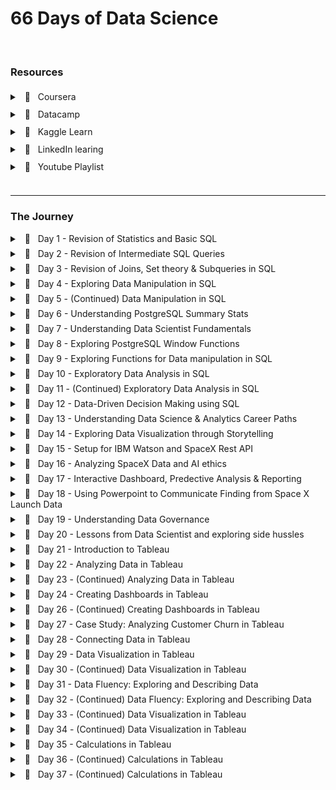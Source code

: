 # 66 Days of Data Science

<br />

### Resources

<div style="line-height: 200%;">
    <details>
        <summary> &nbsp; 🔖 &nbsp; Coursera </summary>
        <ul>
            <li>
                <a href="https://www.coursera.org/specializations/applied-data-science" target="_blank">Applied Data Science Specialization</a> by IBM
            </li>
        </ul>
    </details>
    <details>
        <summary> &nbsp; 🔖 &nbsp; Datacamp </summary>
        <ul>
            <li>
                <a href="https://app.datacamp.com/learn/career-tracks/data-analyst-in-sql" target="_blank">Data Analyst in SQL</a> : Career track
            </li>
            <li>
                <a href="https://app.datacamp.com/learn/career-tracks/data-analyst-in-tableau" target="_blank">Data Analyst in Tableau</a> : Career track
            </li>
        </ul>
    </details>
    <details>
        <summary> &nbsp; 🔖 &nbsp; Kaggle Learn </summary>
        <ul>
            <li>
                <a href="https://www.kaggle.com/learn/intro-to-programming" target="_blank">Intro to Programming</a>
            </li>
            <li>
                <a href="https://www.kaggle.com/learn/intro-to-ai-ethics" target="_blank">Intro to AI Ethics</a>
            </li>
            <li>
                <a href="https://www.kaggle.com/learn/intro-to-sql" target="_blank">Intro to SQL</a>
            </li>
            <li>
                <a href="https://www.kaggle.com/learn/advanced-sql" target="_blank">Advanced SQL</a>
            </li>
            <li>
                <a href="https://www.kaggle.com/learn/pandas" target="_blank">Pandas</a>
            </li>
            <li>
                <a href="https://www.kaggle.com/learn/data-cleaning" target="_blank">Data Cleaning</a>
            </li>
        </ul>
    </details>
    <details>
        <summary> &nbsp; 🔖 &nbsp; LinkedIn learing </summary>
        <ul>
            <li>
                <a href="https://www.linkedin.com/learning/paths/become-a-data-scientist" target="_blank">Become a Data Scientist</a>
            </li>
        </ul>
    </details>
    <details>
        <summary> &nbsp; 📼 &nbsp; Youtube Playlist </summary>
        <ul>
            <li>
                <a href="https://youtube.com/playlist?list=PLvxOuBpazmsNIHP5cz37oOPZx0JKyNszN" target="_blank">Discrete Probability Distributions</a>
            </li>
        </ul>
    </details>
</div>
<br />
<hr />

### The Journey

<details style="margin-bottom:7px;">
    <br />
    <summary> &nbsp; 📖 &nbsp; Day 1 - Revision of Statistics and Basic SQL </summary>
    <pre><code><small>🗓️ Date: 2023-02-15</small></code></pre>
    <h4> Resources : </h4>
    <p>Course</p>
    <ul>
        <li>
            <a href="https://app.datacamp.com/learn/courses/introduction-to-statistics" target="_blank">Introduction to Statistics (Datacamp)</a>
        </li>
        <li>
            <a href="https://app.datacamp.com/learn/courses/introduction-to-sql" target="_blank">Introduction to SQL (Datacamp)</a>
        </li>
    </ul>
    <center>
        <hr style="border: 0; height: 2px; width: 80%; text-align: center;">
    </center>
    <h4> Summary : </h4>
    <p align="justify"> While taking the course <a href="https://app.datacamp.com/learn/courses/introduction-to-statistics" target="_blank">Introduction to Statistics</a> as part of the track <a href="https://app.datacamp.com/learn/career-tracks/data-analyst-in-sql" target="_blank">Data Analyst in SQL,</a> I had the chance to review probability, distributions, the central limit theorem, correlation, and hypothesis testing. While revising the dependence and conditional probabilities, I was also able to recall the normal and poisson distributions (k = * n). </p>
    <p align="justify"> I also took <a href="https://app.datacamp.com/learn/courses/introduction-to-sql" target="_blank">Introduction to SQL</a> as part of the same curriculum, which helped me revise the basic sql queries to read and view data from tables. Because of this revision, I learned about "VIEW," a concept I was never aware of before. To summarize, views are virtual tables whose contents are determined by queries. It only allows you to restrict access to the database and does not significantly increase the performance of SQL queries. Nonetheless, it was a useful trick to have in my SQL toolbox for increasing readability. </p>
    <br/><hr style="border: 0; height: 4px;" /><br/>
</details>
<details style="margin-bottom:7px;">
    <br />
    <summary> &nbsp; 📖 &nbsp; Day 2 - Revision of Intermediate SQL Queries </summary>
    <pre><code><small>🗓️  Date: 2023-02-16</small></code></pre>
    <h4> Resources : </h4>
    <p>Course</p>
    <ul>
        <li>
            <a href="https://app.datacamp.com/learn/courses/intermediate-sql" target="_blank">Intermediate SQL (Datacamp)</a>
        </li>
    </ul>
    <center>
        <hr style="border: 0; height: 2px; width: 80%; text-align: center;">
    </center>
    <h4> Summary : </h4>
    <p align="justify"> Continuing on from Day 1, I chose the <a href="https://app.datacamp.com/learn/courses/intermediate-sql" target="_blank">Intermediate SQL</a> course from the same track, which included queries for selecting, filtering, aggregating, sorting, and grouping. Unlike the previous time, I did not get to learn a new concept, but it was a good recollection of all these principles, particularly concerning conventions for writing SQL to promote readability, as I had become a little sloopy regarding this. </p>
    <br/><hr style="border: 0; height: 4px;" /><br/>
</details>
<details style="margin-bottom:7px;">
    <br />
    <summary> &nbsp; 📖 &nbsp; Day 3 - Revision of Joins, Set theory & Subqueries in SQL </summary>
    <pre><code><small>🗓️  Date: 2023-02-17</small></code></pre>
    <h4> Resources : </h4>
    <p>Course</p>
    <ul>
        <li>
            <a href="https://app.datacamp.com/learn/courses/joining-data-in-sql" target="_blank">Joining Data in SQL (Datacamp)</a>
        </li>
    </ul>
    <center>
        <hr style="border: 0; height: 2px; width: 80%; text-align: center;">
    </center>
    <h4> Summary : </h4>
    <p align="justify"> I took the course <a href="https://app.datacamp.com/learn/courses/joining-data-in-sql" target="_blank">Joining Data in SQL</a>, the fifth Course under the track <a href="https://app.datacamp.com/learn/career-tracks/data-analyst-in-sql" target="_blank">Data Analyst in SQL</a>. It included an introduction to various types of joins (inner, outer, cross & self) as well as set theory (union, intersect & except) joins. The cross joins and set theory section was incredibly beneficial as my perspective on desiging tables using minimal readable query was expanded due to these concepts. While I recall reading about it in my undergrad curriculum, putting it into practice has helped me comprehend it much better. In addition, subqueries in the "WHERE", "FROM" and "SELECT" keywords were covered in the course. I had never used subqueries in the "SELECT" & "FROM" section before, hence I learned some cool tricks up my sleeves. I have added some syntaxes that I learned as follows: </p>
    <center>
        <hr style="border: 0; height: 2px; width: 80%; text-align: center;">
    </center>
    <h4> Notes : </h4>
    <details>
        <summary> &nbsp; Cross Join Query</summary>
        <pre><code><small>--- Creates all possible combinations
SELECT column_name(s)
FROM table1
CROSS JOIN table2;</small></code></pre>
    </details>
    <details>
        <summary> &nbsp; Operators</summary>
        <pre><code><small>--- UNION Operator : shows unique rows
SELECT column_name(s) FROM table1
UNION
SELECT column_name(s) FROM table2;

--- UNION ALL Operator : shows duplicate rows
SELECT column_name(s) FROM table1
UNION ALL
SELECT column_name(s) FROM table2;

--- EXCEPT Operator : shows rows not present in the table
SELECT column_name(s) FROM table1
EXCEPT
SELECT column_name(s) FROM table2;</small></code></pre>

</details>
<details>
<summary> &nbsp; Subquery</summary>
<pre><code><small>--- Example 1: Sub query with in WHERE
SELECT name, country_code
FROM cities
WHERE name in (
SELECT capital
FROM countries
)

--- Example 2: Sub query with in SELECT
SELECT countries.name AS country_name, (
SELECT COUNT(\*)
FROM cities
WHERE cities.country_code = country.code
) AS cities_num
FROM countries

--- Example 3: Sub query with in FROM
SELECT coutries.name AS country_name, lang_num
FROM countries,
(SELECT code, COUNT(\*) AS lang_num
FROM languages
GROUP BY code) AS sub
WHERE countries.code = sub.code
ORDER BY lang_num DESC;</small></code></pre>

</details>
<br/><hr style="border: 0; height: 4px;" /><br/>

</details>
<details style="margin-bottom:7px;">
    <br />
    <summary> &nbsp; 📖 &nbsp; Day 4 - Exploring Data Manipulation in SQL </summary>
    <pre><code><small>🗓️  Date: 2023-02-20</small></code></pre>
    <h4> Resources : </h4>
    <p>Course</p>
    <ul>
        <li>
            <a href="https://app.datacamp.com/learn/courses/data-manipulation-in-sql" target="_blank">Data Manipulation in SQL (Datacamp)</a>
        </li>
    </ul>
    <center>
        <hr style="border: 0; height: 2px; width: 80%; text-align: center;">
    </center>
    <h4> Summary : </h4>
    <p align="justify"> Machine learning, the most trending topic in today's generation is nothing more than a series of if and else statements. With SQL, a similar scenario occurs when you use the CASE statement to insert new values into a table based on existing records. To be more specific, the first module in <a href="https://app.datacamp.com/learn/courses/data-manipulation-in-sql" target="_blank">Data Manipulation in SQL</a> that I took,' 'We'll Take the CASE' module focused on using case statements to generate labels, probability, and percentage based on supplied criteria. While accounting for only one-quarter of the course, this subject proved useful in a variety of ways. The following are some examples of the statement: </p>
    <center>
        <hr style="border: 0; height: 2px; width: 80%; text-align: center;">
    </center>
    <h4> Notes : </h4>
    <details>
        <summary> &nbsp; CASE Statement</summary>
        <pre><code><small>--- Example 1 : Basic
SELECT title,
    length,
    CASE
        WHEN length> 0 AND length <= 50
            THEN 'Short'
        WHEN length > 50 AND length <= 120
            THEN 'Medium'
        WHEN length> 120
            THEN 'Long'
        ELSE
            'Outlier'
    END AS duration
FROM film
ORDER BY title;

<br/>
--- Example 2 : Count
SELECT
c.name AS country,
-- Count games from the 2012/2013 season
count(CASE WHEN m.season = '2012/2013'
THEN m.id ELSE NULL end) AS matches_2012_2013
FROM country AS c
LEFT JOIN match AS m
ON c.id = m.country_id
-- Group by country name alias
GROUP BY country;

--- Example 3 : Percentage
SELECT
c.name AS country,
-- Round the percentage of tied games to 2 decimal points
ROUND(AVG(CASE WHEN m.season='2013/2014' AND m.home_goal = m.away_goal THEN 1
WHEN m.season='2013/2014' AND m.home_goal != m.away_goal THEN 0
END),2) AS pct_ties_2013_2014,
ROUND(AVG(CASE WHEN m.season='2014/2015' AND m.home_goal = m.away_goal THEN 1
WHEN m.season='2014/2015' AND m.home_goal != m.away_goal THEN 0
END),2) AS pct_ties_2014_2015
FROM country AS c
LEFT JOIN matches AS m
ON c.id = m.country_id
GROUP BY country;
</small></code></pre>

</details>
<br/><hr style="border: 0; height: 4px;" /><br/>

</details>
<details style="margin-bottom:7px;">
    <br />
    <summary> &nbsp; 📖 &nbsp; Day 5 - (Continued) Data Manipulation in SQL</summary>
    <pre><code><small>🗓️  Date: 2023-02-21</small></code></pre>
    <h4> Resources : </h4>
    <p>Course</p>
    <ul>
        <li>
            <a href="https://app.datacamp.com/learn/courses/data-manipulation-in-sql" target="_blank">Data Manipulation in SQL (Datacamp)</a>
        </li>
    </ul>
    <center>
        <hr style="border: 0; height: 2px; width: 80%; text-align: center;">
    </center>
    <h4> Summary : </h4>
    <p align="justify"> Continuing the remaining modules <a href="https://app.datacamp.com/learn/courses/data-manipulation-in-sql" target="_blank">Data Manipulation in SQL</a> course, I was able to gain insights on Simple Subqueires Joins, Correlated Subqueries (takes higher processing time), Multiple/Nested Subqueries, and Common Table Expressions (CTE). These concepts were handful in allowing to perform complex actions within SQL and gain data points that I once thought were only possible through pandas (a python library). </p>
    <p align="justify"> However, more significantly, I learned about window functions and the various types, such as Over, Rank, Partition, and Slide, throughout this course. While I had seen it before, I had never utilized it in practice, and I am pleased that this course allowed me to do so. Aggregating on columns that aren't in the grouping columns is likely the most useful skill to have, especially when doing comparative analysis. </p>
    <center>
        <hr style="border: 0; height: 2px; width: 80%; text-align: center;">
    </center>
    <h4> Notes : </h4>
    <details>
        <summary> &nbsp; Correlated subquery with multiple conditions</summary>
        <pre><code><small>SELECT
    -- Select country ID, date, home, and away goals from match
    main.country_id,
    main.date,
    main.home_goal,
    main.away_goal
FROM match AS main
WHERE
    -- Filter for matches with the highest number of goals scored
    (home_goal + away_goal) >
        (SELECT MAX(home_goal + sub.away_goal)
        FROM match AS sub
        WHERE main.country_id = sub.country_id
            AND main.season = sub.season);</small></code></pre>
    </details>
    <details>
        <summary> &nbsp; Common Table Expressions</summary>
        <pre><code><small>WITH match_list AS (
    SELECT
        country_id,
        id
    FROM match
-- Select league and count of matches from the CTE
SELECT
    l.name AS league,
    COUNT(match_list.id) AS matches
FROM league AS l
-- Join the CTE to the league table
LEFT JOIN match_list ON l.id = match_list.country_id
GROUP BY l.name;</small></code></pre>
    </details>
    <details>
        <summary> &nbsp; Window Function</summary>
        <pre><code><small>-- Example 1 : Over function
SELECT
    m.id,
    c.name AS country,
    m.season,
    m.home_goal,
    m.away_goal,
    -- Use a window to include the aggregate average in each row
    AVG(m.home_goal + m.away_goal) OVER() AS overall_avg
FROM match AS m
LEFT JOIN country AS c ON m.country_id = c.id;

-- Example 2 : Rank function
SELECT
l.name AS league,
AVG(m.home_goal + m.away_goal) AS avg_goals,
-- Rank each league according to the average goals
RANK() OVER(ORDER BY AVG(m.home_goal + m.away_goal) DESC) AS league_rank
FROM league AS l
LEFT JOIN match AS m
ON l.id = m.country_id
WHERE m.season = '2011/2012'
GROUP BY l.name
ORDER BY league_rank;

-- Example 3 : Partition function

SELECT
c.name,
m.season,
(home_goal + away_goal) AS goals,
AVG(home_goal + away_goal)
OVER(PARTITION BY m.season, c.name) AS season_country_avg
FROM country AS c
LEFT JOIN match AS m
ON c.id = m.country_id;

-- Example 4 : Sliding Function

SELECT
date,
home_goal,
away_goal,
-- Create a running total and running average of home goals
SUM(home_goal) OVER(ORDER BY date
ROWS BETWEEN UNBOUNDED PRECEDING AND CURRENT ROW) AS running_total,
AVG(home_goal) OVER(ORDER BY date
ROWS BETWEEN UNBOUNDED PRECEDING AND CURRENT ROW) AS running_avg
FROM match
WHERE
hometeam_id = 9908
AND season = '2011/2012';</small></code></pre>

</details>
<br/><hr style="border: 0; height: 4px;" /><br/>

</details>
<details style="margin-bottom:7px;">
    <br />
    <summary> &nbsp; 📖 &nbsp; Day 6 - Understanding PostgreSQL Summary Stats </summary>
    <pre><code><small>🗓️  Date: 2023-02-22</small></code></pre>
    <h4> Resources : </h4>
    <p>Course</p>
    <ul>
        <li>
            <a href="https://www.kaggle.com/learn/advanced-sql" target="_blank">Advanced SQL (Kaggle)</a>
        </li>
        <li>
            <a href="https://app.datacamp.com/learn/courses/postgresql-summary-stats-and-window-functions" target="_blank">PostgreSQL Summary Stats and Window Functions (Datacamp)</a>
        </li>
    </ul>
    <p>Articles</p>
    <ul>
        <li>
            <a href="https://medium.com/yavar/window-functions-in-sql-a7239bb97104" target="_blank">Window functions in SQL (Medium)</a>
        </li>
    </ul>
    <center>
        <hr style="border: 0; height: 2px; width: 80%; text-align: center;">
    </center>
    <h4> Summary : </h4>
    <p align="justify"> With the continuation of window functions, I have gotten slightly familiar with the notion of window function types, particularly fetching, framing, and ranking functions, which I had practiced today. While these functions seemed intimidating at first, they turned out to be considerably easy than I had anticipated. </p>
    <p align="justify"> Beside this, I attempted to put my knowledge into practice by answering practice questions in the "Advanced sql" section of kaggle. It was a valuable experience since I was able to accurately utilize window functions and also learn about the 'UNNEST' function to load nested and repeated data from the tables. </p>
    <center>
        <hr style="border: 0; height: 2px; width: 80%; text-align: center;">
    </center>
    <h4> Notes : </h4>
    <details>
        <summary> &nbsp; Fetching functions</summary>
        <table>
            <thead>
                <tr>
                    <th>Operator</th>
                    <th>Description</th>
                </tr>
            </thead>
            <tbody>
                <tr>
                    <td>
                        <code>LAG(column, n)</code>
                    </td>
                    <td>Returns column&#39;s value at the row <code>n</code> rows before the current row </td>
                </tr>
                <tr>
                    <td>
                        <code>LEAD(column, n)</code>
                    </td>
                    <td>Returns column&#39;s value at the row <code>n</code> rows after the current row </td>
                </tr>
                <tr>
                    <td>
                        <code>FIRST_VALUE(column)</code>
                    </td>
                    <td>Returns the first value in table or partition</td>
                </tr>
                <tr>
                    <td>
                        <code>LAST_VALUE(column)</code>
                    </td>
                    <td>Returns the last value in table or partition</td>
                </tr>
            </tbody>
        </table>
    </details>
    <details>
        <summary> &nbsp; Framing functions</summary>
        <table>
            <thead>
                <tr>
                    <th>Operator</th>
                    <th>Description</th>
                </tr>
            </thead>
            <tbody>
                <tr>
                    <td>ROW/RANGE</td>
                    <td>Uses the given row or range as a frame.</td>
                </tr>
                <tr>
                    <td>PRECEDING</td>
                    <td>Rows before the current row.</td>
                </tr>
                <tr>
                    <td>UNBOUNDED PRECEDING</td>
                    <td>Return all rows before the current row.</td>
                </tr>
                <tr>
                    <td>UNBOUNDED FOLLOWING</td>
                    <td>Return all rows after the current row.</td>
                </tr>
                <tr>
                    <td>CURRENT ROW</td>
                    <td>Current row of query execution.</td>
                </tr>
            </tbody>
        </table>
    </details>
    <details>
        <summary> &nbsp; Ranking Functions</summary>
        <table>
            <thead>
                <tr>
                    <th>Operator</th>
                    <th>Description</th>
                </tr>
            </thead>
            <tbody>
                <tr>
                    <td>ROW_NUMBER</td>
                    <td>Unique sequential number for each row in the specified partition</td>
                </tr>
                <tr>
                    <td>RANK</td>
                    <td>Unique rank number for the each distinct row within the specified partition, but equal values share same rank</td>
                </tr>
                <tr>
                    <td>DENSE_RANK</td>
                    <td>Unique rank number for the each distinct row within the specified partition without skipping any duplicate values</td>
                </tr>
                <tr>
                    <td>NTILE</td>
                    <td>Distribute the rows in to the rows set with a specific <code>n</code> number of groups. </td>
                </tr>
            </tbody>
        </table>
    </details>
    <br/><hr style="border: 0; height: 4px;" /><br/>
</details>
<details style="margin-bottom:7px;">
    <br />
    <summary> &nbsp; 📖 &nbsp; Day 7 - Understanding Data Scientist Fundamentals</summary>
    <pre><code><small>🗓️  Date: 2023-02-23</small></code></pre>
    <h4> Resources : </h4>
    <p>Course</p>
    <ul>
        <li>
            <a href="https://www.linkedin.com/learning/a-day-in-the-life-of-a-data-scientist/serving-the-client/" target="_blank">A Day In The Life of a Data Scientist (Linkedin Learning)</a>
        </li>
        <li>
            <a href="https://www.linkedin.com/learning/the-non-technical-skills-of-effective-data-scientists/" target="_blank">The Non-Technical Skills of Effective Data Scientists (Linkedin Learning)</a>
        </li>
        <li>
            <a href="https://www.kaggle.com/learn/pandas" target="_blank">Pandas (Kaggle)</a>
        </li>
    </ul>
    <center>
        <hr style="border: 0; height: 2px; width: 80%; text-align: center;">
    </center>
    <h4> Summary : </h4>
    <p align="justify"> Taking a break from the regular SQL courses, I delved into the everyday life of a data scientist, complete with current data science issues and how data scientists manage themselves and the organizations for which they operate. I was also able to take the following course on the non-technical abilities of a successful data scientist, which addressed not just the attributes that a person should have but also the role diplomacy plays while working in a professional setting. In addition, to polish my pandas abilities, I completed a Kaggle Learn course that served as a refresher on the techniques I use on a daily basis. </p>
    <br/><hr style="border: 0; height: 4px;" /><br/>
</details>
<details style="margin-bottom:7px;">
    <br />
    <summary> &nbsp; 📖 &nbsp; Day 8 - Exploring PostgreSQL Window Functions</summary>
    <pre><code><small>🗓️  Date: 2023-02-24</small></code></pre>
    <h4> Resources : </h4>
    <p>Course</p>
    <ul>
        <li>
            <a href="https://www.kaggle.com/learn/intro-to-programming" target="_blank">Intro to Programming (Kaggle)</a>
        </li>
        <li>
            <a href="https://app.datacamp.com/learn/courses/postgresql-summary-stats-and-window-functions" target="_blank">PostgreSQL Summary Stats and Window Functions (Datacamp)</a>
        </li>
    </ul>
    <center>
        <hr style="border: 0; height: 2px; width: 80%; text-align: center;">
    </center>
    <h4> Summary : </h4>
    <p align="justify"> Leveraging the same elements in different ways has always lit up the neurons in my brain, allowing me to perceive the world in new ways. This occurred when learning how to use the aggregrate functions within the window functions to obtain new results. In fact, utilizing the same `SUM` and `AVG` functions to deliver moving totals and averages within sql itself with the assistance of frames and aggregrate functions made me leap on top of my bed.  There were so many things that sql could do that I had always assumed only pandas could accomplish. While creating sophisticated queries in pandas is faster, the execution time would be much faster if same queries were implemented directly in SQL without loading the dataset into memory. </p>
    <p align="justify"> Continuing this discovery, pivoting tables in SQL was also conceivable with `CROSSTAB`, as well as other beneficial functions like `ROLLUP`, `CUBE`, `COALESCE`, and `STRING AGG`, which would come in handy when relying only on SQL. </p>
    <center>
        <hr style="border: 0; height: 2px; width: 80%; text-align: center;">
    </center>
    <h4> Notes : </h4>
    <details>
        <summary> &nbsp; ROW BETWEEN</summary>
        <p>Syntax <code>ROWS BETWEEN [start] AND [finish]</code>
        </p>
        <ul>
            <li>
                <code>n PRECEDING</code> : <code>n</code> rows before the current row
            </li>
            <li>
                <code>CURRENT ROW</code> : the current row
            </li>
            <li>
                <code>n FOLLOWING</code> : <code>n</code> rows after the current row
            </li>
        </ul>
        <p>Examples</p>
        <ul>
            <li>
                <code>ROWS BETWEEN 3 PRECEDING AND CURRENT ROW</code>
            </li>
            <li>
                <code>ROWS BETWEEN 4 PRECEDING AND 4 FOLLOWING</code>
            </li>
            <li>
                <code>ROWS BETWEEN CURRENT ROW AND 1 FOLLOWING</code>
            </li>
        </ul>
    </details>
    <details>
        <summary> &nbsp; CROSSTAB</summary>
<pre><code><small>Before using crosstab, use the to create an extension
    CREATE EXTENSION IF NOT EXISTS tablefunc;

    SELECT * FROM CROSSTAB($$
        source_sql TEXT
    $$) AS ct(
        column_1 DATA_TYPE_1,
        column_2 DATA_TYPE_2,
        ...,
        column_n DATA_TYPE_N
    );

</small></code></pre>

</details>
<details>
<summary> &nbsp; ROLLUP and CUBE</summary> The `ROLLUP` option allows to include extra rows that represent the subtotals, which are commonly referred to as super-aggregate rows, along with the grand total row.
<pre><code><small>SELECT
country, warehouse, SUM(quantity)

FROM
inventory
GROUP BY ROLLUP (country, warehouse);</small></code></pre> `ROLLUP` is hierarchical, de-aggregrating from the leftmost provided column to the right-most.

<pre><code><small>ROLLUP (country, warehouse) -- includes country level totals
ROLLUP (warehouse, country) -- includes warehouse level totals
</small></code></pre>

However, when we need all possible group-level aggregrations, we use `CUBE` which shares similar properties to `ROLLUP`.

<pre><code><small>CUBE (country, warehouse) -- country level and warehouse level, and grand total</small></code></pre>
</details>
<details>
<summary> &nbsp; Useful Functions</summary> - COALESCE `COALESCE()` takes a list of values and returns the first non-null value, going from left to right
<pre><code><small>COALESCE(null, null, 1, null, 2) -- returns 1</small></code></pre> - STRING_AGG `STRING_AGG(column, separator)` takes all the values of a column and concatenates them, with `separator` in between each value.
</details>
<br/><hr style="border: 0; height: 4px;" /><br/>

</details>
<details style="margin-bottom:7px;">
    <br />
    <summary> &nbsp; 📖 &nbsp; Day 9 - Exploring Functions for Data manipulation in SQL</summary>
    <pre><code><small>🗓️  Date: 2023-02-25</small></code></pre>
    <h4> Resources : </h4>
    <p>Course</p>
    <ul>
        <li>
            <a href="https://app.datacamp.com/learn/courses/functions-for-manipulating-data-in-postgresql" target="_blank">Functions for Manipulating Data in PostgreSQL (Datacamp)</a>
        </li>
    </ul>
    <center>
        <hr style="border: 0; height: 2px; width: 80%; text-align: center;">
    </center>
    <h4> Summary : </h4>
    <p align="justify"> The focus of today's course was on data manipulation in PostgreSQL utilizing both built-in and user-defined functions. The built-in functions of PostgreSQL included common data types and their casts, date/time functions and operators, and string parsing and manipulation functions. While the most of the operators were familiar, I learned about several new ones, such as `INTERVAL` and `INITCAP`. Nevertheless, the postgreSQL extensions and full-text search capabilities were entirely new subjects, particularly `tsvector` (text search vector) to execute a full text search beyond the scope of the 'LIKE' operator. Knowing that PostgreSQL offers built-in extensions such as fuzzy string matching through 'levenshtein' and'similarity' blew my mind as I had previously only used it in Python. Learning the syntax to develop my own functions was also quite instructive. Overall, it was a productive weekend spent learning more about PostgreSQL. </p>
    <center>
        <hr style="border: 0; height: 2px; width: 80%; text-align: center;">
    </center>
    <h4> Notes : </h4>
    <details>
        <summary> &nbsp; INFORMATION_SCHEMA</summary> `INFORMATION_SCHEMA` provides access to database metadata, information about the MySQL server such as the name of a database or table, the data type of a column, or access privileges.
        <pre><code><small>-- Example 1 : Extracting all table names from system database
SELECT table_name, table_type
FROM INFORMATION_SCHEMA.TABLES
WHERE table_schema = 'public';

-- Example 2 : Extracting column data types from table
SELECT
column_name,
data_type
FROM INFORMATION_SCHEMA.COLUMNS
WHERE table_name = 'actor';</small></code></pre>

</details>
<details>
<summary> &nbsp; INTERVAL </summary> `INTERVAL` data type allows to store and manipulate a period of time in years, months, days, hours, minutes, seconds, etc.
<pre><code><small>INTERVAL '3 days' -- goes forward in time
INTERVAL '2 months ago'; -- goes back in time due to the keyword 'ago'
INTERVAL '3 hours 20 minutes';

-- Example 1 : Addition of timeframe
SELECT rental_date + INTERVAL '2 days' as expected_return
FROM rental;

-- Example 2: Conversion of column to interval
SELECT INTERVAL '1' day \* rental_duration
FROM rental</small></code></pre>

</details>
<details>
<summary> &nbsp; DATETIME Operators </summary>
<table>
<thead>
<tr>
<th>Operator</th>
<th>Description</th>
</tr>
</thead>
<tbody>
<tr>
<td>AGE()</td>
<td>Subtract with current_date (at midnight) when empty and with the other arguments when two values are provided</td>
</tr>
<tr>
<td>NOW()</td>
<td>Get current timestamp with microsecond precision</td>
</tr>
<tr>
<td>CURRENT_TIMESTAMP()</td>
<td>Gets similar timestamp to now but allows precision parameter to round off seconds</td>
</tr>
<tr>
<td>CURRENT_DATE/CURRENT_TIME</td>
<td>Get current date and time</td>
</tr>
<tr>
<td>EXTRACT( <code>field</code> from <code>source</code>) </td>
<td>Get subfield</td>
</tr>
<tr>
<td>DATE_PART(&#39; <code>field</code>&#39;, <code>source</code>) </td>
<td>Get subfield (equivalent to extract)</td>
</tr>
<tr>
<td>DATE_TRUNC(&#39; <code>field</code>&#39;, <code>source</code>) </td>
<td>Truncate timestamp or interval data types with precision</td>
</tr>
<tr>
<td>ISFINITE()</td>
<td>Test for finite date, time and interval (not +/-infinity)</td>
</tr>
</tbody>
</table>
</details>
<details>
<summary> &nbsp; STRING Operators </summary>
<table>
<thead>
<tr>
<th>Operator</th>
<th>Description</th>
</tr>
</thead>
<tbody>
<tr>
<td>UPPER/LOWER( <code>source</code>) </td>
<td>Converts column to upper or lower case</td>
</tr>
<tr>
<td>INITCAP( <code>source</code>) </td>
<td>Converts column to title case</td>
</tr>
<tr>
<td>REPLACE( <code>source</code>, &#39; <code>find_string</code>&#39;, &#39; <code>replace_string</code>&#39;) </td>
<td>Replaces the source string with the replacement string</td>
</tr>
<tr>
<td>REVERSE( <code>source</code>) </td>
<td>Reverses the string</td>
</tr>
<tr>
<td>LENGTH( <code>source</code>) </td>
<td>Extract the length of the string</td>
</tr>
<tr>
<td>POSITION(&#39; <code>char</code>&#39; IN <code>source</code>) </td>
<td>Extract the first position of a character in a string</td>
</tr>
<tr>
<td>LEFT( <code>source</code>, <code>n</code>) </td>
<td>Extract the <code>n</code> number of characters from left side of the given source </td>
</tr>
<tr>
<td>RIGHT( <code>source</code>, <code>n</code>) </td>
<td>Extract the <code>n</code> number of characters from right side of the given source </td>
</tr>
<tr>
<td>SUBSTRING( <code>source</code>, <code>start</code>, <code>length</code>) </td>
<td>Extract a string containing a specific number of characters from a particular position of a given string</td>
</tr>
<tr>
<td>TIRM([leading|trailing|both] [characters] FROM <code>source</code>) </td>
<td>Removes characters from source</td>
</tr>
<tr>
<td>LPAD( <code>source</code>, <code>n</code>, <code>char</code>) </td>
<td>Left-pads a string with another string, to a certain length</td>
</tr>
<tr>
<td>RPAD( <code>source</code>, <code>n</code>, <code>char</code>) </td>
<td>Right-pads a string with another string, to a certain length</td>
</tr>
</tbody>
</table>
</details>
<details>
<summary> &nbsp; FULL TEXT Search </summary> - Basic Search `to_tsvector(text)` : performs normalization and creates a list of tokens `to_tsquery(string)` : accepts a list of words that will be checked against the normalized vector `@@` : check if `tsquery` matches `tsvector`
<pre><code><small>-- Example 1 : Check if the title contains 'elf'
SELECT title, description
FROM film
WHERE to_tsvector(title) @@ to_tsquery('elf');</small></code></pre> - Fuzzystring
<pre><code><small>-- Enable the fuzzystrmatch extension
CREATE EXTENSION IF NOT EXISTS fuzzystrmatch;
-- Confirm that fuzzystrmatch has been enabled
SELECT extname FROM pg_extension;

SELECT levenshtein('hello', 'jelly'); -- number of edits required to be a perfect match
SELECT similarity('hello', 'jelly'); -- similarity between two strings from 0 to 1</small></code></pre>

</details>
<details>
<summary> &nbsp; User Defined Data Types </summary> Enumerated Data Types - Allows to create list of values that will not change
<pre><code><small>CREATE TYPE dayofweek AS
ENUM('Monday', 'Tuesday', 'Wednesday', 'Thursday', 'Friday', 'Saturday', 'Sunday');

-- Check
SELECT typname, typcategory
FROM pg_type
WHERE typname='dayofweek';</small></code></pre>

</details>
<details>
<summary> &nbsp; User Defined Functions </summary>
<pre><code><small>CREATE FUNCTION squared(i integer) RETURNS integer AS $$
        BEGIN
            RETURN i * i;
        END;
    $$ LANGUAGE plpgsql;
</small></code></pre>
</details>
<br/><hr style="border: 0; height: 4px;" /><br/>

</details>

<details style="margin-bottom:7px;">
    <br />
    <summary> &nbsp; 📖 &nbsp; Day 10 - Exploratory Data Analysis in SQL</summary>
    <pre><code><small>🗓️  Date: 2023-02-27</small></code></pre>
    <h4> Resources : </h4>
    <p>Course</p>
    <ul>
        <li>
            <a href="https://app.datacamp.com/learn/courses/exploratory-data-analysis-in-sql" target="_blank">Exploratory Data Analysis in SQL (Datacamp)</a>
        </li>
    </ul>
    <center>
        <hr style="border: 0; height: 2px; width: 80%; text-align: center;">
    </center>
    <h4> Summary : </h4>
    <p align="justify"> Breaking the usual heavy dosage of study sessions, this particular course covered about the usage of relationship diagrams, constraints (primary key, foreign key, unique and not null), and data types for the columns. The most significant functions from this course are 'corr' and 'percentile desc,' which allow you to get correlation and discrete value from a percentile. Moreover, temporary tables were a notion I had heard of but had never used in practice, and this course was a huge help in reinforcing the concept of breaking large queries into smaller chunks. </p>
    <center>
        <hr style="border: 0; height: 2px; width: 80%; text-align: center;">
    </center>
    <h4> Notes : </h4>
    <details>
        <summary> &nbsp; CAST Function</summary>
        <pre><code><small>-- Cast Function syntax
SELECT CAST (value AS value_type);

-- Alternate Cast Function with :: notation
SELECT value::new_type;

-- Example 1 : Casting float to integer
SELECT CAST (3.7 AS integer);</small></code></pre>

</details>
<details>
<summary> &nbsp; Series</summary>
<pre><code><small>-- Example 1 : Basic series
SELECT generate_series(1, 10, 2);

-- Example 2 : Float series
SELECT generate_series(0, 1, 0.1);</small></code></pre>

</details>
<details>
<summary> &nbsp; Summary functions</summary>
<table>
<thead>
<tr>
<th>Function</th>
<th>Description</th>
</tr>
</thead>
<tbody>
<tr>
<td>CORR( <code>source1</code>, <code>source2</code>) </td>
<td>Returns the correlation between two columns</td>
</tr>
<tr>
<td>percentile_disc( <code>percentile</code>) WITHIN GROUP (ORDER BY <code>column_name</code>) </td>
<td>Returns the value representing the percentile of the column using discrete method</td>
</tr>
</tbody>
</table>
</details>
<details>
<summary> &nbsp; Temporary Tables</summary>
<pre><code><small>-- Dropping the table
DROP TABLE IF EXISTS table_name

-- Create a temporary table
CREATE TEMP TABLE table_name AS
SELECT column1, column2
FROM table;</small></code></pre>

</details>
<br/><hr style="border: 0; height: 4px;" /><br/>

</details>
<details style="margin-bottom:7px;">
    <br />
    <summary> &nbsp; 📖 &nbsp; Day 11 - (Continued) Exploratory Data Analysis in SQL</summary>
    <pre><code><small>🗓️  Date: 2023-02-28</small></code></pre>
    <h4> Resources : </h4>
    <p>Course</p>
    <ul>
        <li>
            <a href="https://app.datacamp.com/learn/courses/exploratory-data-analysis-in-sql" target="_blank">Exploratory Data Analysis in SQL (Datacamp)</a>
        </li>
    </ul>
    <center>
        <hr style="border: 0; height: 2px; width: 80%; text-align: center;">
    </center>
    <h4> Summary : </h4>
    <p align="justify"> The remaining modules of the course delved into the topic of character types in PostgreSQL, specifically character, varchar, and text. It also covered common challenges that arise when grouping categorical variables and dealing with unstructured text data. The modules included exercises on data cleaning such as dealing with cases and white spaces, as well as data manipulation techniques such as splitting strings using delimiters and concatenating multiple strings. Additionally, the course covered working with date and timestamps to create complex queries through series. </p>
    <center>
        <hr style="border: 0; height: 2px; width: 80%; text-align: center;">
    </center>
    <h4> Notes : </h4>
    <details>
        <summary> &nbsp; Series Generation</summary>
        <pre><code><small>-- Syntax
SELECT generate_series(from, to, interval);

-- Example 1
SELECT generate_series('2018-01-01', '2018-01-15', '2 days'::interval)</small></code></pre>

</details>
<br/><hr style="border: 0; height: 4px;" /><br/>

</details>
<details style="margin-bottom:7px;">
    <br />
    <summary> &nbsp; 📖 &nbsp; Day 12 - Data-Driven Decision Making using SQL</summary>
    <pre><code><small>🗓️  Date: 2023-03-01</small></code></pre>
    <h4> Resources : </h4>
    <p>Course</p>
    <ul>
        <li>
            <a href="https://app.datacamp.com/learn/courses/data-driven-decision-making-in-sql" target="_blank">Data-Driven Decision Making in SQL(Datacamp)</a>
        </li>
    </ul> Project <ul>
        <li>
            <a href="https://app.datacamp.com/learn/projects/1413" target="_blank">When Was the Golden Age of Video Games?(Datacamp)</a>
        </li>
    </ul>
    <center>
        <hr style="border: 0; height: 2px; width: 80%; text-align: center;">
    </center>
    <h4> Summary : </h4>
    <p align="justify"> With all the skills that I had accumilated so far, it was only about implementing them. While a proper implementation is yet to come, I could still practice within a real evironment through the course "Data-Driven Decision Making in SQL" and the project "When Was the Golden Age of Video Games?". These allowed me to use all of the concepts from data cleaning, manipulation to aggregration and concentrated on using groupings, joins and pivots to create complex tables. Today marks the end of the career track, and I'm over the moon with all the knowledge I've gained in these 12 days. Yay for learning! </p>
    <br/><hr style="border: 0; height: 4px;" /><br/>
</details>
<details style="margin-bottom:7px;">
    <br />
    <summary> &nbsp; 📖 &nbsp; Day 13 - Understanding Data Science & Analytics Career Paths</summary>
    <pre><code><small>🗓️  Date: 2023-03-02</small></code></pre>
    <h4> Resources : </h4>
    <p>Course</p>
    <ul>
        <li>
            <a href="https://www.linkedin.com/learning/data-science-analytics-career-paths-certifications-first-steps-2018/welcome" target="_blank">Data Science & Analytics Career Paths & Certifications: First Steps (LinkedIn Learning)</a>
        </li>
    </ul>
    <center>
        <hr style="border: 0; height: 2px; width: 80%; text-align: center;">
    </center>
    <h4> Summary : </h4>
    <p align="justify"> Before diving into the world of mathematica, I needed to grasp the foundations that I would need to build as a Data Analyst. Attending the LinkedIn Learning career course "Data Science & Analytics Career Pathways & Certifications" was quite beneficial in this regard. It began by discussing the applications of data science, such as fraud detection, social media analytics, disease control, dating services, simulations, climate research, and network security. It also discussed the abilities required to be relevant in the sector. Data mining, machine learning, natural language processing, statistics, and visualization were among the crucial skills mentioned. It also discussed certificates that can help advance one's career and establish one as a specialist in a particular subject. Overall, the course was beneficial in aiding comprehension of the principles of being relevant in the ever-changing world of data science. </p>
    <br/><hr style="border: 0; height: 4px;" /><br/>
</details>
<details style="margin-bottom:7px;">
    <br />
    <summary> &nbsp; 📖 &nbsp; Day 14 - Exploring Data Visualization through Storytelling</summary>
    <pre><code><small>🗓️  Date: 2023-03-03</small></code></pre>
    <h4> Resources : </h4>
    <p>Course</p>
    <ul>
        <li>
            <a href="https://www.linkedin.com/learning/data-visualization-storytelling/the-art-of-storytelling" target="_blank">Data Visualization: Storytelling (LinkedIn Learning)</a>
        </li>
    </ul>
    <center>
        <hr style="border: 0; height: 2px; width: 80%; text-align: center;">
    </center>
    <h4> Summary : </h4>
    <p align="justify"> As visualizing data through narrative storytelling is one of the most crucial skills for a data analyst to have, which sets them apart from their colleagues. I took a data visualization course that included story structure and its components (begining, middle, end, plot, protagonist, problem and transformation). It also demonstrated the use of flow diagrams to successfully represent linear data flow for effective story telling. Most notably, the course taught the principles of learning to demonstrate your analytic abilities utilizing the 4x4 progressive depth model:
    <ul>
        <li>
            <p>The watercooler moment</p>
            <ul>
                <li>The initial attention grabber determines whether or not individuals are interested in learning more.</li>
                <li>Example: Image or headline.</li>
            </ul>
        </li>
        <li>
            <p>The cafe content</p>
            <ul>
                <li>Example : Blog post or short article</li>
            </ul>
        </li>
        <li>
            <p>The research library</p>
            <ul>
                <li>Research portion, such as a PDF document.</li>
            </ul>
        </li>
        <li>
            <p>The Lab Experience</p>
            <ul>
                <li>Interactive dashboard where data aficionados can examine the content and tinker to answer their in-depth questions</li>
            </ul>
        </li>
    </ul>
    </p>
    <br/><hr style="border: 0; height: 4px;" /><br/>
</details>
<details style="margin-bottom:7px;">
    <br />
    <summary> &nbsp; 📖 &nbsp; Day 15 - Setup for IBM Watson and SpaceX Rest API</summary>
    <pre><code><small>🗓️  Date: 2023-03-05</small></code></pre>
    <h4> Resources : </h4>
    <p>Course</p>
    <ul>
        <li>
            <a href="https://www.coursera.org/learn/applied-data-science-capstone/" target="_blank">Applied Data Science Capstone: Week 1 (Coursera)</a>
        </li>
    </ul>
    <center>
        <hr style="border: 0; height: 2px; width: 80%; text-align: center;">
    </center>
    <h4> Summary : </h4>
    <p align="justify"> I took a break from learning today to prepare for the journey ahead! I made my own IBM account and configured Watson Studio to publish notebooks directly to my GitHub repository. I also explored in the world of SpaceX's rest API in order to extract useful data for future projects. We can get so enthused in learning new things that we forget to take a deep breath and get organized. However, not today. </p>
    <br/><hr style="border: 0; height: 4px;" /><br/>
</details>
<details style="margin-bottom:7px;">
    <br />
    <summary> &nbsp; 📖 &nbsp; Day 16 - Analyzing SpaceX Data and AI ethics</summary>
    <pre><code><small>🗓️  Date: 2023-03-06</small></code></pre>
    <h4> Resources : </h4>
    <p>Course</p>
    <ul>
        <li>
            <a href="https://www.kaggle.com/learn/intro-to-ai-ethics" target="_blank">Intro to AI Ethics (Kaggle)</a>
        </li>
        <li>
            <a href="https://www.coursera.org/learn/applied-data-science-capstone/" target="_blank">Applied Data Science Capstone: Week 1 & 2 (Coursera)</a>
        </li>
    </ul>
    <center>
        <hr style="border: 0; height: 2px; width: 80%; text-align: center;">
    </center>
    <h4> Summary : </h4>
    <p align="justify"> Building on yesterday's exploration, today was all about extracting launch data from SpaceX using requests and beautiful soup. The objective was to determine the fruitfulness of starting a new business for a hypothetical company, SpaceY. During the course, I delved into the concepts of Exploratory Data Analysis and Feature Engineering, utilizing both python and SQL to analyze the data. Wrapping up with data science, I visually represented our findings using scatterplots and barplots to identify factors such as landing site, booster, and payload mass that can contribute to a higher success rate. </p>
    <p align="justify"> Aside from that, I took an AI ethics course and was introduced to Human-Centered-Design for AI and its significance. It not only helped me assess whether a project is worth transitioning to be done under AI, but it also helped me grasp that AI systems are more effective when they work alongside people rather than independently. Also, I learned about the numerous types of biases and fairness that can emerge in an ML model when biased data/model is used, as garbage in, garbage out. </p>
    <center>
        <hr style="border: 0; height: 2px; width: 80%; text-align: center;">
    </center>
    <h4> Notes : </h4>
    <details>
        <summary> &nbsp; Six Types of Bias</summary>
        <br />
        <ul>
            <li>Historical Bias <ul>
                    <li>Occurs when the state of the world in which the data was generated is flawed.</li>
                </ul>
            </li>
            <li>Representation bias <ul>
                    <li>Occurs when building datasets for training a model, if those datasets poorly represent the people that the model will serve.</li>
                    <li>Example : if the dataset used to train the models exclude darker skin tones.</li>
                </ul>
            </li>
            <li>Measurement bias <ul>
                    <li>Occurs when the accuracy of the data varies across groups.</li>
                    <li>This can happen when working with proxy variables (variables that take the place of a variable that cannot be directly measured), if the quality of the proxy varies in different groups.</li>
                    <li>Example : if the measurement apparatus shows reduced performance with dark skin tones.</li>
                </ul>
            </li>
            <li>Aggregation bias <ul>
                    <li>Occurs when groups are inappropriately combined, resulting in a model that does not perform well for any group or only performs well for the majority group.</li>
                    <li>This is often not an issue, but most commonly arises in medical applications.</li>
                </ul>
            </li>
            <li>Evaluation bias <ul>
                    <li>Occurs when evaluating a model.</li>
                    <li>If the benchmark data (used to compare the model to other models that perform similar tasks) does not represent the population that the model will serve.</li>
                    <li>Example : if the dataset used to benchmark the model excludes darker skin tones.</li>
                </ul>
            </li>
            <li>Deployment bias <ul>
                    <li>Occurs when the problem the model is intended to solve is different from the way it is actually used.</li>
                    <li>If the end users don’t use the model in the way it is intended, there is no guarantee that the model will perform well.</li>
                </ul>
            </li>
        </ul>
    </details>
    <img src="./images/bias.png" alt="types of bias">
    <br />
    <details>
        <summary> &nbsp; Four fairness criteria</summary>
        <br />
        <ul>
            <li>Demographic parity / statistical parity <ul>
                    <li>It says the model is fair if the composition of people who are selected by the model matches the group membership percentages of the applicants.</li>
                </ul>
            </li>
            <li>Equal opportunity fairness <ul>
                    <li>It ensures that the proportion of people who should be selected by the model (&quot;positives&quot;) that are correctly selected by the model is the same for each group.</li>
                    <li>We refer to this proportion as the true positive rate (TPR) or sensitivity of the model.</li>
                </ul>
            </li>
            <li>Equal accuracy <ul>
                    <li>It is the percentage of correct classifications (people who should be denied and are denied, and people who should be approved who are approved) should be the same for each group.</li>
                    <li>If the model is 98% accurate for individuals in one group, it should be 98% accurate for other groups.</li>
                </ul>
            </li>
            <li>Group unaware / Fairness through unawareness <ul>
                    <li>Group unaware fairness removes all group membership information from the dataset.</li>
                    <li>For instance, we can remove gender data to try to make the model fair to different gender groups.</li>
                    <li>Similarly, we can remove information about race or age.</li>
                </ul>
            </li>
        </ul>
    </details>
    <br/><hr style="border: 0; height: 4px;" /><br/>
</details>
<details style="margin-bottom:7px;">
    <br />
    <summary> &nbsp; 📖 &nbsp; Day 17 - Interactive Dashboard, Predective Analysis & Reporting</summary>
    <pre><code><small>🗓️  Date: 2023-03-07</small></code></pre>
    <h4> Resources : </h4>
    <p>Course</p>
    <ul>
        <li>
            <a href="https://www.coursera.org/learn/applied-data-science-capstone/" target="_blank">Applied Data Science Capstone: Week 3, 4 & 5 (Coursera)</a>
        </li>
    </ul>
    <center>
        <hr style="border: 0; height: 2px; width: 80%; text-align: center;">
    </center>
    <h4> Summary : </h4>
    <p align="justify"> After completing exploratory data analysis, I delved into creating an interactive dashboard with plolty dash and folium to facilitate in real-time data analysis. It was a good refresher on the concept of dash callbacks to help translate user inputs and update existing charts based on those inputs. In addition, as part of the course, I touched on predictive analysis to determine the optimum model and hyperparameters needed to develop a model capable of predicting the launch's success rate. To do this, I used Preprocessing, GridSearchCV, LogisticRegression, DecisionTreeClassifier, and KNeighborsClassifier to help automate model selection, as well as a confusion matrix to evaluate true accuracy much more clearly. </p>
    <p align="justify"> With plenty of time left in the day, I investigated the creation of an effective data analysis report and its components. While data reports vary depending on the use and data included, I was able to get a general idea of how a data report should look through the course. </p>
    <center>
        <hr style="border: 0; height: 2px; width: 80%; text-align: center;">
    </center>
    <h4> Notes : </h4>
    <details>
        <summary> &nbsp; Elements of Data Finding Report</summary>
        <br />
        <ul>
            <li>Cover Page <ul>
                    <li>Contains: Title, Date and Name of the presenter</li>
                </ul>
            </li>
            <li>Executive Summary <ul>
                    <li>Briefly explain the details</li>
                    <li>Considered a stand-alone document</li>
                    <li>No new information should be presented except from the main points</li>
                </ul>
            </li>
            <li>Table of Contents</li>
            <li>Introduction <ul>
                    <li>Nature of the analysis</li>
                    <li>States the problem</li>
                    <li>States questions for analysis</li>
                </ul>
            </li>
            <li>Methodology <ul>
                    <li>Explains the data sources</li>
                    <li>Outlines the plan for the collected data</li>
                </ul>
            </li>
            <li>Results <ul>
                    <li>Deatils of data collection</li>
                    <li>How data was organized?</li>
                    <li>How data was analyzed?</li>
                    <li>Charts and graphs to show crucial finding</li>
                </ul>
            </li>
            <li>Discussion <ul>
                    <li>Engage the audience</li>
                </ul>
            </li>
            <li>Conclusion <ul>
                    <li>Conclusion of the report finding, reiterating the problem given in introduction</li>
                    <li>Overall summary of the findings</li>
                    <li>Outcome of the analysis</li>
                    <li>Any steps taken in future</li>
                </ul>
            </li>
            <li>Appendix <ul>
                    <li>Information that didn&#39;t fit in the report</li>
                    <li>Resources and references</li>
                </ul>
            </li>
        </ul>
    </details>
    <br/><hr style="border: 0; height: 4px;" /><br/>
</details>
<details style="margin-bottom:7px;">
    <br />
    <summary> &nbsp; 📖 &nbsp; Day 18 - Using Powerpoint to Communicate Finding from Space X Launch Data </summary>
    <pre><code><small>🗓️  Date: 2023-03-08</small></code></pre>
    <h4> Resources : </h4>
    <p>Course</p>
    <ul>
        <li>
            <a href="https://www.coursera.org/learn/applied-data-science-capstone/" target="_blank">Applied Data Science Capstone: Week 5 (Coursera)</a>
        </li>
    </ul>
    <center>
        <hr style="border: 0; height: 2px; width: 80%; text-align: center;">
    </center>
    <h4> Summary : </h4>
    <p align="justify"> After a thorough analysis of Space X's launches, it was time to predict the first stage's successful landing to give competition to the likes of Space X with the assistance of Company Y. Armed with a lengthy 50-page presentation, a combination of online resources and a dash of personal passion was instrumental in completing the task, and in the process, honed valuable presentation creation skills. In addition, the power of context cannot be overstated, as it aided in comprehending the insights more easily, with an executive summary for those uninterested in the subject matter. All in all, it was a remarkable learning experience that showcased the importance of a compelling narrative and a comprehensive overview for maximum impact. </p>
    <br/><hr style="border: 0; height: 4px;" /><br/>
</details>
<details style="margin-bottom:7px;">
    <br />
    <summary> &nbsp; 📖 &nbsp; Day 19 - Understanding Data Governance </summary>
    <pre><code><small>🗓️  Date: 2023-03-09</small></code></pre>
    <h4> Resources : </h4>
    <p>Course</p>
    <ul>
        <li>
            <a href="https://www.linkedin.com/learning/learning-data-governance-14224082/data-governance-affects-everyone" target="_blank">Learning Data Governance (LinkedInLearning)</a>
        </li>
    </ul>
    <center>
        <hr style="border: 0; height: 2px; width: 80%; text-align: center;">
    </center>
    <h4> Summary : </h4>
    <p align="justify"> In the data governance course, I gained insights into the significance of efficient data management in organizations. The course taught me that data governance involves creating and enforcing policies, procedures, and standards to manage data assets of an organization, which includes data privacy, quality, security, and access. A crucial lesson that I learned was how data governance plays a critical role in ensuring the trustworthiness and correctness of an organization's data. It enables high-quality data that can be relied upon to drive decision-making processes. Moreover, data governance can also aid organizations in complying with regulatory obligations related to data privacy and security. </p>
    <center>
        <hr style="border: 0; height: 2px; width: 80%; text-align: center;">
    </center>
    <h4> Notes : </h4>
    <details>
        <summary> &nbsp; Principles of Data Governance</summary>
        <br />
        <ul>
            <li>Transparency <ul>
                    <li>All data governance processes implemented throughout your organisation should exhibit the utmost transparency.</li>
                </ul>
            </li>
            <li>Accountability <ul>
                    <li>Ownership and accountability has to be applied across the organisation for the data being collected and stored by the individuals.</li>
                </ul>
            </li>
            <li>Standardization <ul>
                    <li>Any successful data governance process will need to define and abide by standardised rules and regulations to protect their data and to ensure it is used in accordance with all relevant external regulations (such as the GDPR).</li>
                </ul>
            </li>
        </ul>
    </details>
    <br/><hr style="border: 0; height: 4px;" /><br/>
</details>
<details style="margin-bottom:7px;">
    <br />
    <summary> &nbsp; 📖 &nbsp; Day 20 - Lessons from Data Scientist and exploring side hussles </summary>
    <pre><code><small>🗓️  Date: 2023-03-10</small></code></pre>
    <h4> Resources : </h4>
    <p>Course</p>
    <ul>
        <li>
            <a href="https://www.linkedin.com/learning/lessons-from-data-scientists/insights-to-excel-in-data-science" target="_blank">Lessons from Data Scientists (LinkedInLearning)</a>
        </li>
        <li>
            <a href="https://www.linkedin.com/learning/side-hustle-strategies-for-data-science-and-analytics-experts/effectively-combining-data-science-and-being-an-entrepreneur" target="_blank">Side Hustle Strategies for Data Science and Analytics Experts (LinkedInLearning)</a>
        </li>
    </ul>
    <center>
        <hr style="border: 0; height: 2px; width: 80%; text-align: center;">
    </center>
    <h4> Summary : </h4>
    <p align="justify"> Six individuals, each with their unique experiences in data, shared their stories through the course. These narratives covered their journeys starting out in data analytics, the inspiration behind their work, the impact of their contributions on the organization, their current endeavors, and practical advice based on their experiences. One of the prominent discussions was about the ethical considerations that data scientists face while conducting an analysis, where certain data points may conflict with their personal values. However, what had a significant impact on my outlook towards the data science field was gaining insights about the industry and the people involved in it during the course. </p>
    <p align="justify"> In addition to my current pursuits, I have become interested in side hustle strategies for data science. The monotony of only having one job motivated me to seek out new opportunities to expand my abilities and skills. I discovered a range of options such as writing, training, consulting, attending conferences, and engaging with academics. These activities may include co-authoring a book, writing a chapter in a second edition, providing training in R or Python during free time, through in-site or online classes. These endeavors not only benefit the individual but can also contribute to growing the data science industry. As one gains expertise, opportunities such as giving speeches at conferences and consulting with organizations can lead to expanding networks and discovering new possibilities. It's important to note that if one is currently involved in academics as a student or teacher, there are resources beyond the classroom that can be taken advantage of, such as university libraries and websites like GitHub Education. By making the most of what is available and staying informed about the latest tools and patterns in data analytics, one can continue to expand their knowledge and skills in this new and exciting field. </p>
    <br/><hr style="border: 0; height: 4px;" /><br/>
</details>
<details style="margin-bottom:7px;">
    <br />
    <summary> &nbsp; 📖 &nbsp; Day 21 - Introduction to Tableau </summary>
    <pre><code><small>🗓️  Date: 2023-03-19</small></code></pre>
    <h4> Resources : </h4>
    <p>Course</p>
    <ul>
        <li>
            <a href="https://app.datacamp.com/learn/courses/introduction-to-tableau" target="_blank">Introduction to Tableau (Datacamp)</a>
        </li>
    </ul>
    <center>
        <hr style="border: 0; height: 2px; width: 80%; text-align: center;">
    </center>
    <h4> Summary : </h4>
    <p align="justify"> Today marks the first day of my journey into the world of Tableau, following a 7-day break from my usual learning streak. I began my day by loading workbooks and familiarizing myself with the navigation of Tableau through the menu pane and tool bar. Next, I dove into the world of sorting and various types of filters (extract filter, data source filter, context filter, dimension filter, and measure filter) in Tableau. I then proceeded to using aggregration and creating custom columns using calculated fields that leverage the inbuilt functions within Tableau. Moving on, I explored the topic of creating visualizations on geo maps using geocoding. I was thrilled to see how easy it was to map data and extract meaningful insights based on the location of the data points. I also learned how to work with dates and create reference lines, trend lines, and forecasting using Tableau. Finally, I learned how to convey my findings with dashboards and stories in Tableau. </p>
    <p align="justify"> Overall, it was an interesting and exciting day of learning to fully comprehend the tool that has/can significantly decrease my burden by providing rapid visualizations that would take hours to complete in Python. I'm looking forward to applying these skills to real-world scenarios and deepening my knowledge in the days to come. </p>
    <center>
        <hr style="border: 0; height: 2px; width: 80%; text-align: center;">
    </center>
    <h4> Notes : </h4>
    <details>
        <summary> &nbsp; Data roles in Tableau</summary>
        <br />
        <ul>
            <li>Discrete dimension <ul>
                    <li>Common, colored in blue</li>
                    <li>Finite amount of values</li>
                    <li>Can&#39;t be aggregated</li>
                    <li>Example: Eye color, Gender, etc.</li>
                </ul>
            </li>
            <li>Discrete measure <ul>
                    <li>Not common, colored in blue</li>
                    <li>Finite amount of values</li>
                    <li>Can be aggregated</li>
                    <li>Example: Shoe size, Age, etc.</li>
                </ul>
            </li>
            <li>Continuous dimension <ul>
                    <li>Not common, colored in green</li>
                    <li>Infinite amount of values</li>
                    <li>Can&#39;t be aggregated</li>
                    <li>Example: Date, etc.</li>
                </ul>
            </li>
            <li>Continuous measure <ul>
                    <li>Common, colored in green</li>
                    <li>Infinite amount of values</li>
                    <li>Can be aggregated</li>
                    <li>Example: Height, Weight, etc.</li>
                </ul>
            </li>
        </ul>
    </details>
    <br/><hr style="border: 0; height: 4px;" /><br/>
</details>

<details style="margin-bottom:7px;">
    <br />
    <summary> &nbsp; 📖 &nbsp; Day 22 - Analyzing Data in Tableau </summary>
    <pre><code><small>🗓️  Date: 2023-03-21</small></code></pre>
    <h4> Resources : </h4>
    <p>Course</p>
    <ul>
        <li>
            <a href="https://app.datacamp.com/learn/courses/analyzing-data-in-tableau" target="_blank">Analyzing Data in Tableau (Datacamp)</a>
        </li>
    </ul>
    <center>
        <hr style="border: 0; height: 2px; width: 80%; text-align: center;">
    </center>
    <h4> Summary : </h4>
    <p align="justify">Today's focus was on preparing for analysis using Tableau. I began by familiarizing myself with various slicing and dicing functions and visualizations that are readily available in the software. It was exciting to get the opportunity to make complex visualizations and help analyze a hypothetical scenario. The scenario contained a "Two by two discount" promotional campaign, which seeks to increase customer purchases on the two overall lowest riding days, as well as the two lowest windows of time, excluding nighttime. Some of my favorite visualizations included a heat map to show sales volume by product and a scatter plot to show the correlation between time of day and sales. It was a challenging yet rewarding experience that allowed me to build on my existing Tableau skills and gain new insights into data analysis.</p>
    <br/><img src="./images/trend_by_day_and_gender.png" alt="trend by day and gender">
    <br/><img src="./images/weekday_trends_by_gender_and_time_segment.png" alt="weekday_trends_by_gender_and_time_segment">
    <p align="justify">Furthermore, I explored more of Tableau's capabilities with user data. I added filters and created KPI for dashboards, which helped to better understand user behavior and trends. Additionally, I created a histogram using bins and compared it with a traditional line chart to understand the distribution of a specific variable. I found that the histogram provided a more granular view of the data and revealed insights that were not visible through the line chart. </p>
    <br/><hr style="border: 0; height: 4px;" /><br/>
</details>

<details style="margin-bottom:7px;">
    <br />
    <summary> &nbsp; 📖 &nbsp; Day 23 - (Continued) Analyzing Data in Tableau </summary>
    <pre><code><small>🗓️  Date: 2023-03-27</small></code></pre>
    <h4> Resources : </h4>
    <p>Course</p>
    <ul>
        <li>
            <a href="https://app.datacamp.com/learn/courses/analyzing-data-in-tableau" target="_blank">Analyzing Data in Tableau (Datacamp)</a>
        </li>
    </ul>
    <center>
        <hr style="border: 0; height: 2px; width: 80%; text-align: center;">
    </center>
    <h4> Summary : </h4>
    <p align="justify">
     Today, I learnt how to use Tableau to map customer activity by analyzing popular bike locations and looking at each station's user base. This involves using various techniques such as color, size, layers, tooltips, pages, and quick table calculations to create maps that reveal trends and insights in the data. I have also learned the importance of adding other charts inside tooltips to view data more closely and provide additional context. 
    </p>
    <br/><img src="./images/charts_in_tooltip.png" alt="charts_in_tooltip">
    <br/><img src="./gifs/concentration_of_activity.gif" alt="concentration_of_activity">
    <p align="justify">
    Similarly, tableau provides various features that can be used to group, filter, and parameterize data in order to gain insights and create more meaningful visualizations that I was able to utilize. To explain further, groups can be used to combine similar data points into a single category. Sets are similar to groups, but instead of combining data points into a category, they allow you to create subsets of data based on specific criteria. Parameters allow you to create user-defined inputs that can be used to adjust various aspects of a visualization.
    </p>
    <br/><img src="./images/region_grouping.png" alt="region_grouping">
    <br/><hr style="border: 0; height: 4px;" /><br/>
</details>

<details style="margin-bottom:7px;">
    <br />
    <summary> &nbsp; 📖 &nbsp; Day 24 - Creating Dashboards in Tableau </summary>
    <pre><code><small>🗓️  Date: 2023-03-28</small></code></pre>
    <h4> Resources : </h4>
    <p>Course</p>
    <ul>
        <li>
            <a href="https://app.datacamp.com/learn/courses/creating-dashboards-in-tableau" target="_blank">Creating Dashboards in Tableau (Datacamp)</a>
        </li>
    </ul>
    <center>
        <hr style="border: 0; height: 2px; width: 80%; text-align: center;">
    </center>
    <h4> Summary : </h4>
    <p align="justify">
    Today, I learned how to create interactive dashboards in Tableau that can be used to share data insights with others. By combining different worksheets and allowing self-serve data exploration, I was able to create dashboards that provide users with the ability to analyze data in a more interactive and meaningful way. Through the course, I learned best practices for creating dashboards, including alignment and adding worksheets inside tooltips to allow for better analysis. Using the Divy dataset provided in DataCamp, I was able to create various dashboards with appropriate worksheets, parameters, objects, and actions to increase the readability and interactivity of the dashboard. Overall, I found the process of creating interactive dashboards in Tableau to be both challenging and rewarding, and I look forward to applying these skills in future data science projects.
    </p>
    <br/><img src="./images/dashboard_fundamental.png" alt="dashboard_fundamental">
    <br/><img src="./images/time_analysis_dashboard.png" alt="time_analysis_dashboard">
    <br/><hr style="border: 0; height: 4px;" /><br/>
</details>

<details style="margin-bottom:7px;">
    <br />
    <summary> &nbsp; 📖 &nbsp; Day 26 - (Continued) Creating Dashboards in Tableau </summary>
    <pre><code><small>🗓️  Date: 2023-03-30</small></code></pre>
    <h4> Resources : </h4>
    <p>Course</p>
    <ul>
        <li>
            <a href="https://app.datacamp.com/learn/courses/creating-dashboards-in-tableau" target="_blank">Creating Dashboards in Tableau (Datacamp)</a>
        </li>
    </ul>
    <center>
        <hr style="border: 0; height: 2px; width: 80%; text-align: center;">
    </center>
    <h4> Summary : </h4>
    <p align="justify">
    Today, I learned about sharing insights from data using different techniques, with a focus on the importance of effective presentation. Specifically, I gained knowledge on the ways to utilize the power of Tableau to create visually appealing and informative presentations through the use of stories, annotations, and highlights. This will enable me to effectively convey key points to my audience and keep their attention focused on the most important parts of the visualization. Additionally, I discovered tips for optimizing dashboards to ensure they are responsive and user-friendly on mobile devices.  
    </p>
    <center>
        <hr style="border: 0; height: 2px; width: 80%; text-align: center;">
    </center>
    <h4> Notes : </h4>
    <details>
        <summary> &nbsp; Essential elements of an analytical presentation</summary>
        <br />
        <ul>
            <li>Big picture question or hypothesis</li>
            <li>Data description</li>
            <li>Insights</li>
            <li>Observations and implications</li>
            <li>Recommendations and next steps</li>
        </ul>
    </details>
    <br/><hr style="border: 0; height: 4px;" /><br/>
</details>

<details style="margin-bottom:7px;">
    <br />
    <summary> &nbsp; 📖 &nbsp; Day 27 - Case Study: Analyzing Customer Churn in Tableau </summary>
    <pre><code><small>🗓️  Date: 2023-04-01</small></code></pre>
    <h4> Resources : </h4>
    <p>Course</p>
    <ul>
        <li>
            <a href="https://app.datacamp.com/learn/courses/case-study-analyzing-customer-churn-in-tableau" target="_blank">Case Study: Analyzing Customer Churn in Tableau (Datacamp)</a>
        </li>
    </ul>
    <center>
        <hr style="border: 0; height: 2px; width: 80%; text-align: center;">
    </center>
    <h4> Summary : </h4>
    <p align="justify">
    Today's learning focused on understanding the data analysis flow in Tableau, which involves data check, data exploration, analyzing and visualizing data, dashboarding, and communicating insights. To effectively learn these concepts, I decided to download Tableau Public and perform the analysis. This decision proved to be helpful, as it eliminated any lag present while using the virtual machine provided by Datacamp, allowing me to work faster and more efficiently. However, using the public version meant that I was restricted and couldn't save my progress. During the analysis process, I utilized a range of visualizations, such as dual-axis graphs, scatter plots, and maps, to better understand the data. Additionally, I made use of calculated fields, bins, and bin sizes, which helped me analyze the data more effectively. To take advantage of Tableau's interactivity feature, I leveraged the power of filters, visualizations as filters, and parameters. By understanding the data analysis flow in Tableau and utilizing its features, I was able to effectively find customer churn for a hypothetical company.
    </p>
    <br/><img src="./images/churned_customers_by_state.png" alt="churned_customers_by_state">
    <br/><img src="./images/churn_analysis_monthly_charge.png" alt="churn_analysis_monthly_charge">
    <br/><img src="./images/churn_analysis_contract_payment.png" alt="churn_analysis_contract_payment">
    <br/><hr style="border: 0; height: 4px;" /><br/>
</details>

<details style="margin-bottom:7px;">
    <br />
    <summary> &nbsp; 📖 &nbsp; Day 28 - Connecting Data in Tableau</summary>
    <pre><code><small>🗓️  Date: 2023-04-02</small></code></pre>
    <h4> Resources : </h4>
    <p>Course</p>
    <ul>
        <li>
            <a href="https://app.datacamp.com/learn/courses/connecting-data-in-tableau" target="_blank">Connecting Data in Tableau (Datacamp)</a>
        </li>
    </ul>
    <center>
        <hr style="border: 0; height: 2px; width: 80%; text-align: center;">
    </center>
    <h4> Summary : </h4>
    <p align="justify">
    Today's course focused on the crucial task of combining multiple datasets into one. As data rarely comes in one single file, this process is essential in the real world. Fortunately, Tableau has built-in features to combine multiple datasets using unions, joins, and relationships, which made the course comparatively straightforward. Along with learning about combining datasets, I was also introduced to the different types of Tableau file formats, including packaged workbooks, workbooks, data sources, and extracts. These formats enable users to share their worksheets with their peers easily. Although the course was relatively short compared to others I had taken, it was crucial as it laid the foundation for the data import process, which is arguably the most important part of data analysis as analysis can't start without data.
    </p>
    <br/><hr style="border: 0; height: 4px;" /><br/>
</details>

<details style="margin-bottom:7px;">
    <br />
    <summary> &nbsp; 📖 &nbsp; Day 29 - Data Visualization in Tableau</summary>
    <pre><code><small>🗓️  Date: 2023-04-03</small></code></pre>
    <h4> Resources : </h4>
    <p>Course</p>
    <ul>
        <li>
            <a href="https://app.datacamp.com/learn/courses/data-visualization-in-tableau" target="_blank">Data Visualization in Tableau (Datacamp)</a>
        </li>
    </ul>
    <center>
        <hr style="border: 0; height: 2px; width: 80%; text-align: center;">
    </center>
    <h4> Summary : </h4>
    <p align="justify">
    Today's course was focused on the importance and need of data visualization in businesses, as well as the process of creating effective data visualization using Tableau. In addition to this, the course emphasized the use of various visualization tools such as boxplots, waterfall/bridge charts, heat maps, and scatter plots to depict complex data analysis, using IMdb movie reviews as a case study. Despite being mentally exhausted, I was able to learn a great deal from today's class.
    </p>
    <br/><img src="./images/chart_viz_treemap.png" alt="chart_viz_treemap">
    <br/><img src="./images/chart_viz_scatterplot_quadrant.png" alt="chart_viz_scatterplot_quadrant">
    <br/><hr style="border: 0; height: 4px;" /><br/>
</details>

<details style="margin-bottom:7px;">
    <br />
    <summary> &nbsp; 📖 &nbsp; Day 30 - (Continued) Data Visualization in Tableau</summary>
    <pre><code><small>🗓️  Date: 2023-04-06</small></code></pre>
    <h4> Resources : </h4>
    <p>Course</p>
    <ul>
        <li>
            <a href="https://app.datacamp.com/learn/courses/data-visualization-in-tableau" target="_blank">Data Visualization in Tableau (Datacamp)</a>
        </li>
    </ul>
    <center>
        <hr style="border: 0; height: 2px; width: 80%; text-align: center;">
    </center>
    <h4> Summary : </h4>
    <p align="justify">
   Despite feeling exhausted from work and physically sick, I remained committed to learning and decided to focus on one manageable module. Today's course centered on the best practices for creating effective data visualizations, highlighting common mistakes such as using the wrong type of visualization, misleading design elements, and mishandling missing data. The course also emphasized the importance of designing dashboards thoughtfully, considering factors such as design, formatting, and interactivity, rather than overloading a single page with charts. What really hit home for me, though, was the importance of designing dashboards thoughtfully. Instead of cramming all the charts onto one page, it's crucial to consider the design, formatting, and interactivity of the dashboard. This way, you can make sure that your dashboard is clear, concise, and easy to use.
    </p>
    <br/><img src="./images/popular_genre_wordcloud.png" alt="popular_genre_wordcloud">
    <br/><hr style="border: 0; height: 4px;" /><br/>
</details>

<details style="margin-bottom:7px;">
    <br />
    <summary> &nbsp; 📖 &nbsp; Day 31 - Data Fluency: Exploring and Describing Data</summary>
    <pre><code><small>🗓️  Date: 2023-04-07</small></code></pre>
    <h4> Resources : </h4>
    <p>Course</p>
    <ul>
        <li>
            <a href="https://www.linkedin.com/learning/data-fluency-exploring-and-describing-data-15815339/make-better-decisions-with-your-data?autoplay=true&resume=false&u=57118729" target="_blank">Data Fluency: Exploring and Describing Data (LinkedinLearning)</a>
        </li>
    </ul>
    <center>
        <hr style="border: 0; height: 2px; width: 80%; text-align: center;">
    </center>
    <h4> Summary : </h4>
    <p align="justify">
   Taking a break from Tableau, I jumped back into the LinkedIn course for becoming a data scientist. As expected, the course started with a focus on preparing data using in-house data, open data, and third-party data sources, all while adhering to data ethics and staying within the scope of the analysis. Next, the course covered sorting and filtering data to perform exploratory data analysis, and emphasized the usage of ratios to gain a better understanding of the overall picture. But what really caught my attention was when the course revisited various charts that can be used to visualize data. The instructor highlighted the limitations of pie charts, and warned against using them as they can often mislead the data. Instead, the course introduced me to some new concepts such as dot plots, sparklines, and data maps, and explained their unique use cases. I found it fascinating to learn about these new techniques and how they can help convey complex data in a more meaningful way. 
    </p>
    <br/><hr style="border: 0; height: 4px;" /><br/>
</details>

<details style="margin-bottom:7px;">
    <br />
    <summary> &nbsp; 📖 &nbsp; Day 32 - (Continued) Data Fluency: Exploring and Describing Data</summary>
    <pre><code><small>🗓️  Date: 2023-04-08</small></code></pre>
    <h4> Resources : </h4>
    <p>Course</p>
    <ul>
        <li>
            <a href="https://www.linkedin.com/learning/data-fluency-exploring-and-describing-data-15815339/make-better-decisions-with-your-data?autoplay=true&resume=false&u=57118729" target="_blank">Data Fluency: Exploring and Describing Data (LinkedinLearning)</a>
        </li>
    </ul>
    <center>
        <hr style="border: 0; height: 2px; width: 80%; text-align: center;">
    </center>
    <h4> Summary : </h4>
    <p align="justify">
    Today, I continued with the remaining modules from the last course and came across a section that was all about describing data. This involved looking at various methods to access the center, variability, rescale, and associations within a dataset. When it comes to finding the center of the data, data analysts usually refer to the mode (most common score), mean (average), and median (middle score/50%). On the other hand, variability or how spread out the data is can be found using techniques such as range (difference from maximum to minimum), quartiles (split into 4 equal parts), IQR (Q3 - Q1), variance, and standard deviation (average distance from the mean). In order to rescale data for better interpretation, comparison, and probability analysis, the course introduced the use of z-score. The course concluded with a summary of basic and conditional probability, along with sampling variations. 
    </p>
    <br/><hr style="border: 0; height: 4px;" /><br/>
</details>

<details style="margin-bottom:7px;">
    <br />
    <summary> &nbsp; 📖 &nbsp; Day 33 - (Continued) Data Visualization in Tableau</summary>
    <pre><code><small>🗓️  Date: 2023-04-10</small></code></pre>
    <h4> Resources : </h4>
    <p>Course</p>
    <ul>
        <li>
            <a href="https://app.datacamp.com/learn/courses/data-visualization-in-tableau" target="_blank">Data Visualization in Tableau (Datacamp)</a>
        </li>
    </ul>
    <center>
        <hr style="border: 0; height: 2px; width: 80%; text-align: center;">
    </center>
    <h4> Summary : </h4>
    <p align="justify">
   Today, as I returned to Tableau, I delved into the world of digital cartography by learning how to create maps using geo-coordinates. Although it was a short module, it covered some essential topics from converting a measure to geo-coordinate to creating your own maps using x and y coordinates. However, the most exciting part of the module was the visualization of paths for a hypothetical museum where the size of the line represented the number of visitors who visited based on the hour. This technique provides a fascinating and intuitive way to represent data, and I look forward to using it in my future visualizations. 
    </p>
    <br/><img src="./images/beautified_map.png" alt="beautified_map">
    <br/><img src="./images/animating_hourly_traffic.png" alt="animating_hourly_traffic">
    <br/><img src="./images/animated_museum_paths.gif" alt="animated_museum_paths">
    <br/><hr style="border: 0; height: 4px;" /><br/>
</details>

<details style="margin-bottom:7px;">
    <br />
    <summary> &nbsp; 📖 &nbsp; Day 34 - (Continued) Data Visualization in Tableau</summary>
    <pre><code><small>🗓️  Date: 2023-04-11</small></code></pre>
    <h4> Resources : </h4>
    <p>Course</p>
    <ul>
        <li>
            <a href="https://app.datacamp.com/learn/courses/data-visualization-in-tableau" target="_blank">Data Visualization in Tableau (Datacamp)</a>
        </li>
    </ul>
    <center>
        <hr style="border: 0; height: 2px; width: 80%; text-align: center;">
    </center>
    <h4> Summary : </h4>
    <p align="justify">
   In today's course, I encountered advanced visualization techniques such as the waffle chart, DNA chart, sparklines, and the famous Sankey chart. It was fascinating to see how these visualizations could be used to communicate complex information in an intuitive way. The waffle chart, for example, allowed me to represent the percentage of a whole using a grid of squares, while the DNA chart provided a unique way to represent hierarchical data. Additionally, the sparkline chart enabled me to visualize trends over time using a small line chart within a single cell. Although the Sankey chart wasn't a part of the module, the remaining charts challenged me to find creative ways to create them within the limitations of Tableau.
    </p>
    <br/><img src="./images/waffle_chart.png" alt="waffle_chart">
    <br/><img src="./images/dna_chart.png" alt="dna_chart">
    <br/><img src="./images/sparklines.png" alt="sparklines">
    <br/><hr style="border: 0; height: 4px;" /><br/>
</details>

<details style="margin-bottom:7px;">
    <br />
    <summary> &nbsp; 📖 &nbsp; Day 35 - Calculations in Tableau</summary>
    <pre><code><small>🗓️  Date: 2023-04-12</small></code></pre>
    <h4> Resources : </h4>
    <p>Course</p>
    <ul>
        <li>
            <a href="https://app.datacamp.com/learn/courses/calculations-in-tableau" target="_blank">Calculations in Tableau (Datacamp)</a>
        </li>
    </ul>
    <center>
        <hr style="border: 0; height: 2px; width: 80%; text-align: center;">
    </center>
    <h4> Summary : </h4>
    <p align="justify">
   Today's course in Tableau was focused on performing calculations within the software to create new columns and rows using calculated fields. Throughout the lesson, I encountered various types of errors, which were detected by Tableau, as well as errors that resulted from the equations themselves. The course provided exercises to sharpen my skills in finding and tackling these errors. Following this, the course delved into data granularity and how it increases with the number of dimensions exposed in Rows and Columns or in the Marks, such as detail, color, shape, and so on. While "Group by" is used to tackle data granularity in pandas and SQL, in Tableau, LOD expressions are used to compute aggregations easily. There are three types of LOD Expressions: INCLUDE, EXCLUDE, and FIXED, each controlling the level of detail at which a calculation is performed and not depending on the dimensions used in the visualization.
    </p>
    <br/><img src="./images/cohort_analysis.png" alt="cohort_analysis">
    <br/><hr style="border: 0; height: 4px;" /><br/>
</details>

<details style="margin-bottom:7px;">
    <br />
    <summary> &nbsp; 📖 &nbsp; Day 36 - (Continued) Calculations in Tableau</summary>
    <pre><code><small>🗓️  Date: 2023-04-16</small></code></pre>
    <h4> Resources : </h4>
    <p>Course</p>
    <ul>
        <li>
            <a href="https://app.datacamp.com/learn/courses/calculations-in-tableau" target="_blank">Calculations in Tableau (Datacamp)</a>
        </li>
    </ul>
    <center>
        <hr style="border: 0; height: 2px; width: 80%; text-align: center;">
    </center>
    <h4> Summary : </h4>
    <p align="justify">
   Today's module focused on table calculations, covering both inbuilt and custom expressions based on single and multiple dimensions. Various examples of table calculations were explored, including running average, running table, window sum, and more. Following this, the module also revisited parameters, which allow for custom interactions between the user and the worksheet.
    </p>
    <br/><hr style="border: 0; height: 4px;" /><br/>
</details>

<details style="margin-bottom:7px;">
    <br />
    <summary> &nbsp; 📖 &nbsp; Day 37 - (Continued) Calculations in Tableau</summary>
    <pre><code><small>🗓️  Date: 2023-04-17</small></code></pre>
    <h4> Resources : </h4>
    <p>Course</p>
    <ul>
        <li>
            <a href="https://app.datacamp.com/learn/courses/calculations-in-tableau" target="_blank">Calculations in Tableau (Datacamp)</a>
        </li>
    </ul>
    <center>
        <hr style="border: 0; height: 2px; width: 80%; text-align: center;">
    </center>
    <h4> Summary : </h4>
    <p align="justify">
   Today's course module was centered on time series analysis, including the common calculations used in time series, along with a summary of how to use individual rows of data to create date and time. After covering these topics, I performed analysis on the data source to find patterns and growth by analyzing seasonality and year-to-year trends.
    </p>
    <br/><img src="./images/seasonality.png" alt="seasonality">
    <br/><hr style="border: 0; height: 4px;" /><br/>
</details>